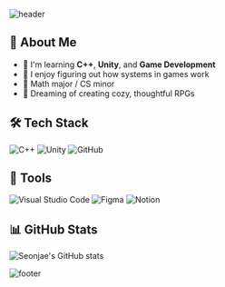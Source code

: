 <!-- 상단 헤더 -->
![header](https://capsule-render.vercel.app/api?type=waving&color=0:fceabb,100:f8b500&height=250&section=header&text=Seonjae's%20Github&fontSize=50&fontColor=FFFFFF&desc=Welcome%20to%20my%20warm%20space☁️&descAlignY=65&animation=twinkling)

## 🌷 About Me
- 🌿 I'm learning **C++**, **Unity**, and **Game Development**
- 🧩 I enjoy figuring out how systems in games work
- 📖 Math major / CS minor
- 🌱 Dreaming of creating cozy, thoughtful RPGs

## 🛠 Tech Stack
![C++](https://img.shields.io/badge/C++-A1C4FD?style=flat&logo=c%2B%2B&logoColor=white)
![Unity](https://img.shields.io/badge/Unity-FFD6E8?style=flat&logo=unity&logoColor=black)
![GitHub](https://img.shields.io/badge/GitHub-FFE0AC?style=flat&logo=github&logoColor=black)

## 🌼 Tools
![Visual Studio Code](https://img.shields.io/badge/VS%20Code-B8D8BA?style=flat&logo=visual-studio-code&logoColor=white)
![Figma](https://img.shields.io/badge/Figma-FFCBCB?style=flat&logo=figma&logoColor=black)
![Notion](https://img.shields.io/badge/Notion-D3C0F9?style=flat&logo=notion&logoColor=black)

## 📊 GitHub Stats
![Seonjae's GitHub stats](https://github-readme-stats.vercel.app/api?username=your-github-username&show_icons=true&theme=default&hide_border=true&title_color=f8b500&icon_color=f8b500)

<!-- 하단 풋터 -->
![footer](https://capsule-render.vercel.app/api?section=footer&type=waving&color=0:fceabb,100:f8b500&height=150)
